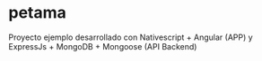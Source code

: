 # petama
Proyecto ejemplo desarrollado con Nativescript + Angular (APP) y ExpressJs + MongoDB + Mongoose (API Backend)
